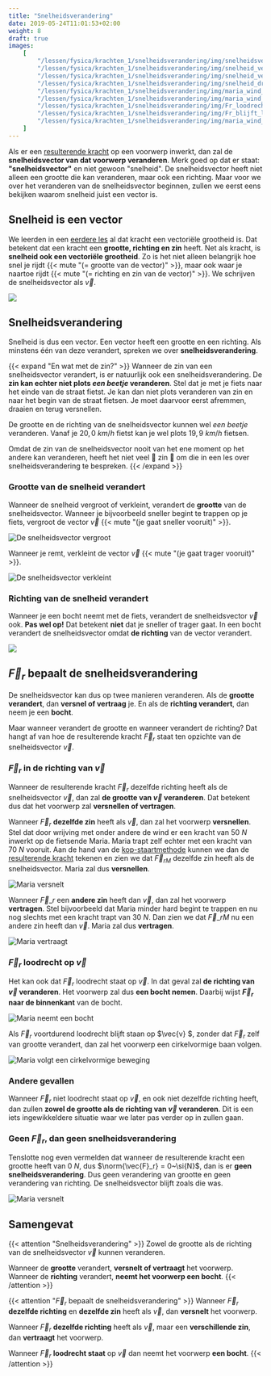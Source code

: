 ```yaml
---
title: "Snelheidsverandering"
date: 2019-05-24T11:01:53+02:00
weight: 8
draft: true
images:
    [
        "/lessen/fysica/krachten_1/snelheidsverandering/img/snelheidsvector.png",
        "/lessen/fysica/krachten_1/snelheidsverandering/img/snelheid_vergroot.png",
        "/lessen/fysica/krachten_1/snelheidsverandering/img/snelheid_verkleint.png",
        "/lessen/fysica/krachten_1/snelheidsverandering/img/snelheid_draait.png",
        "/lessen/fysica/krachten_1/snelheidsverandering/img/maria_wind_versnelt.png",
        "/lessen/fysica/krachten_1/snelheidsverandering/img/maria_wind_vertraagt.png",
        "/lessen/fysica/krachten_1/snelheidsverandering/img/Fr_loodrecht_op_v.png",
        "/lessen/fysica/krachten_1/snelheidsverandering/img/Fr_blijft_loodrecht_op_v.png",
        "/lessen/fysica/krachten_1/snelheidsverandering/img/maria_wind_constante_v.png",
    ]
---
```


Als er een [resulterende kracht](resulterende_kracht) op een voorwerp
inwerkt, dan zal de **snelheidsvector van dat voorwerp veranderen**. Merk goed
op dat er staat: **"snelheidsvector"** en niet gewoon "snelheid". De
snelheidsvector heeft niet alleen een grootte die kan veranderen, maar ook een
richting. Maar voor we over het veranderen van de snelheidsvector beginnen,
zullen we eerst eens bekijken waarom snelheid juist een vector is.

## Snelheid is een vector

We leerden in een [eerdere les](krachtvector) al dat kracht een
vectoriële grootheid is. Dat betekent dat een kracht een **grootte, richting en
zin** heeft. Net als kracht, is **snelheid ook een vectoriële grootheid**. Zo
is het niet alleen belangrijk hoe snel je rijdt
{{< mute "(= grootte van de vector)" >}}, maar ook waar je naartoe rijdt
{{< mute "(= richting en zin van de vector)" >}}. We schrijven de
snelheidsvector als $\vec{v}$.

![](img/snelheidsvector.png )

## Snelheidsverandering

Snelheid is dus een vector. Een vector heeft een grootte en een richting. Als
minstens één van deze verandert, spreken we over **snelheidsverandering**.

{{< expand "En wat met de zin?" >}}
Wanneer de zin van een snelheidsvector verandert, is er natuurlijk ook een
snelheidsverandering. De **zin kan echter niet plots _een beetje_ veranderen**.
Stel dat je met je fiets naar het einde van de straat fietst. Je kan dan niet
plots veranderen van zin en naar het begin van de straat fietsen. Je moet
daarvoor eerst afremmen, draaien en terug versnellen.

De grootte en de richting van de snelheidsvector kunnen wel _een beetje_
veranderen. Vanaf je $20{,} 0~\si{km/h}$ fietst kan je wel plots
$19{,}9~\si{km/h}$ fietsen.

Omdat de zin van de snelheidsvector nooit van het ene moment op het andere kan
veranderen, heeft het niet veel 🤡 zin 🤡 om die in een les over
snelheidsverandering te bespreken.
{{< /expand >}}

### Grootte van de snelheid verandert

Wanneer de snelheid vergroot of verkleint, verandert de **grootte** van de
snelheidsvector. Wanneer je bijvoorbeeld sneller begint te trappen op je fiets,
vergroot de vector $\vec{v}$ {{< mute "(je gaat sneller vooruit)" >}}.

![De snelheidsvector vergroot](img/snelheid_vergroot.png )

Wanneer je remt, verkleint de vector $\vec{v}$ {{< mute "(je gaat trager vooruit)" >}}.

![De snelheidsvector verkleint](img/snelheid_verkleint.png )

### Richting van de snelheid verandert

Wanneer je een bocht neemt met de fiets, verandert de snelheidsvector $\vec{v}$
ook. **Pas wel op!** Dat betekent **niet** dat je sneller of trager gaat. In
een bocht verandert de snelheidsvector omdat **de richting** van de vector
verandert.

![](img/snelheid_draait.png )

## $\vec{F}_r$ bepaalt de snelheidsverandering

De snelheidsvector kan dus op twee manieren veranderen. Als de **grootte
verandert**, dan **versnel of vertraag** je. En als de **richting verandert**,
dan neem je een **bocht**.

Maar wanneer verandert de grootte en wanneer verandert de richting? Dat hangt
af van hoe de resulterende kracht $\vec{F}_r$ staat ten opzichte van de
snelheidsvector $\vec{v}$.

### $\vec{F}_r$ in de richting van $\vec{v}$

Wanneer de resulterende kracht $\vec{F}_r$ dezelfde richting heeft als de
snelheidsvector $\vec{v}$, dan zal **de grootte van $\vec{v}$ veranderen**. Dat
betekent dus dat het voorwerp zal **versnellen of vertragen**.

Wanneer $\vec{F}_r$ **dezelfde zin** heeft als $\vec{v}$, dan zal het voorwerp
**versnellen**. Stel dat door wrijving met onder andere de wind er een kracht
van $50~\si{N}$ inwerkt op de fietsende Maria. Maria trapt zelf echter met een
kracht van $70~\si{N}$ vooruit. Aan de hand van de
[kop-staartmethode](../../wiskunde/vector_1/grafisch_optellen/#kop-staartmethode)
kunnen we dan de [resulterende
kracht](resulterende_kracht#resulterende-kracht-tekenen) tekenen en zien we
dat $\vec{F}_{rM}$ dezelfde zin heeft als de snelheidsvector. Maria zal dus
**versnellen**.

![Maria versnelt](img/maria_wind_versnelt.png )

Wanneer $\vec{F}\_r$ een **andere zin** heeft dan $\vec{v}$, dan zal het
voorwerp **vertragen**. Stel bijvoorbeeld dat Maria minder hard begint te
trappen en nu nog slechts met een kracht trapt van $30~\si{N}$. Dan zien we dat
$\vec{F}\_{rM}$ nu een andere zin heeft dan $\vec{v}$. Maria zal dus
**vertragen**.

![Maria vertraagt](img/maria_wind_vertraagt.png )

### $\vec{F}_r$ loodrecht op $\vec{v}$

Het kan ook dat $\vec{F}_r$ loodrecht staat op $\vec{v}$. In dat geval zal **de
richting van $\vec{v}$ veranderen**. Het voorwerp zal dus **een bocht nemen**.
Daarbij wijst **$\vec{F}_r$ naar de binnenkant** van de bocht.

![Maria neemt een bocht](img/Fr_loodrecht_op_v.png )

Als $\vec{F}_r$ voortdurend loodrecht blijft staan op $\vec{v} $, zonder dat
$\vec{F}_r$ zelf van grootte verandert, dan zal het voorwerp een cirkelvormige
baan volgen.

![Maria volgt een cirkelvormige beweging](img/Fr_blijft_loodrecht_op_v.png )

### Andere gevallen

Wanneer $\vec{F}_r$ niet loodrecht staat op $\vec{v}$, en ook niet dezelfde
richting heeft, dan zullen **zowel de grootte als de richting van $\vec{v}$
veranderen**. Dit is een iets ingewikkeldere situatie waar we later pas verder
op in zullen gaan.

### Geen $\vec{F}_r$, dan geen snelheidsverandering

Tenslotte nog even vermelden dat wanneer de resulterende kracht een grootte
heeft van $0~\si{N}$, dus $\norm{\vec{F}_r} = 0~\si{N}$, dan is er **geen
snelheidsverandering**. Dus geen verandering van grootte en geen verandering
van richting. De snelheidsvector blijft zoals die was.

![Maria versnelt](img/maria_wind_constante_v.png )

## Samengevat

{{< attention "Snelheidsverandering" >}}
Zowel de grootte als de richting van de snelheidsvector $\vec{v}$ kunnen veranderen.

Wanneer de **grootte** verandert, **versnelt of vertraagt** het voorwerp. Wanneer de **richting** verandert, **neemt het voorwerp een bocht**.
{{< /attention >}}

{{< attention "$\vec{F}_r$ bepaalt de snelheidsverandering" >}}
Wanneer $\vec{F}_r$ **dezelfde richting** en **dezelfde zin** heeft als $\vec{v}$, dan **versnelt** het voorwerp.

Wanneer $\vec{F}_r$ **dezelfde richting** heeft als $\vec{v}$, maar een **verschillende zin**, dan **vertraagt** het voorwerp.

Wanneer $\vec{F}_r$ **loodrecht staat** op $\vec{v}$ dan neemt het voorwerp **een bocht**.
{{< /attention >}}
